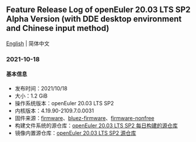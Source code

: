 ## Feature Release Log of openEuler 20.03 LTS SP2 Alpha Version (with DDE desktop environment and Chinese input method)

[English](./changelog-20.03-LTS-SP2-DDE.en.md) | 简体中文

### 2021-10-18

#### 基本信息

- 发布时间：2021/10/18
- 大小：1.2 GiB
- 操作系统版本：openEuler 20.03 LTS SP2
- 内核版本：4.19.90-2109.7.0.0031
- 固件来源：[firmware](https://github.com/raspberrypi/firmware)、[bluez-firmware](https://github.com/RPi-Distro/bluez-firmware)、[firmware-nonfree](https://github.com/RPi-Distro/firmware-nonfree)
- 构建文件系统的源仓库：[openEuler 20.03 LTS SP2 每日构建的源仓库](http://119.3.219.20:82/openEuler:/20.03:/LTS:/SP2/standard_aarch64/aarch64/)
- 镜像内置源仓库：[openEuler 20.03 LTS SP2 源仓库](https://gitee.com/src-openeuler/openEuler-repos/blob/openEuler-20.03-LTS-SP2/generic.repo)
